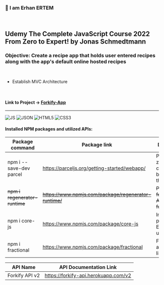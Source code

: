 ### 👋 **I am Erhan ERTEM**

&emsp;

## Udemy The Complete JavaScript Course 2022 From Zero to Expert! by Jonas Schmedtmann

### **Objective:** Create a recipe app that holds user entered recipes along with the app's default online hosted recipes

&emsp;

- Establish MVC Architecture

&emsp;

#### Link to Project &rarr; [Forkify-App](https://forkify-app-erhan-ertem.netlify.app)

---

![JS](https://img.shields.io/badge/JavaScript-323330?style=for-the-badge&logo=javascript&logoColor=F7DF1E)
![JSON](https://img.shields.io/badge/json-5E5C5C?style=for-the-badge&logo=json&logoColor=white)
![HTML5](https://img.shields.io/badge/HTML5-E34F26?style=for-the-badge&logo=html5&logoColor=white) ![CSS3](https://img.shields.io/badge/CSS3-1572B6?style=for-the-badge&logo=css3&logoColor=white)

#### Installed NPM packages and utilized APIs:

| Package command                           | Package link                                                         | Description                                               |
| ----------------------------------------- | -------------------------------------------------------------------- | --------------------------------------------------------- |
| npm i --save-dev parcel                   | https://parceljs.org/getting-started/webapp/                         | Parcel is a zero configuration build tool for the web.    |
| <strike>npm i regenerator-runtime<strike> | <strike> https://www.npmjs.com/package/regenerator-runtime/ <strike> | <strike> Polyfill ES6 features - Async functions <strike> |
| npm i core-js                             | https://www.npmjs.com/package/core-js                                | Includes polyfills for ECMAScript up to 2023              |
| npm i fractional                          | https://www.npmjs.com/package/fractional                             | Fraction arithmetic library for JS                        |

| API Name       | API Documentation Link               |
| -------------- | ------------------------------------ |
| Forkify API v2 | https://forkify-api.herokuapp.com/v2 |

&emsp;
